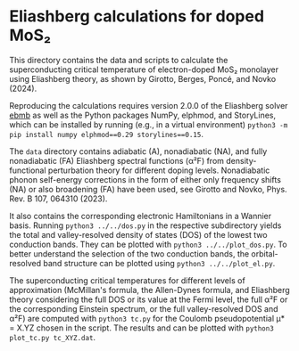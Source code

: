 # Eliashberg calculations for doped MoS₂

This directory contains the data and scripts to calculate the superconducting
critical temperature of electron-doped MoS₂ monolayer using Eliashberg theory,
as shown by Girotto, Berges, Poncé, and Novko (2024).

Reproducing the calculations requires version 2.0.0 of the Eliashberg solver
[ebmb](https://github.com/janberges/ebmb) as well as the Python packages NumPy,
elphmod, and StoryLines, which can be installed by running (e.g., in a virtual
environment) `python3 -m pip install numpy elphmod==0.29 storylines==0.15`.

The `data` directory contains adiabatic (A), nonadiabatic (NA), and fully
nonadiabatic (FA) Eliashberg spectral functions (α²F) from density-functional
perturbation theory for different doping levels. Nonadiabatic phonon self-energy
corrections in the form of either only frequency shifts (NA) or also broadening
(FA) have been used, see Girotto and Novko, Phys. Rev. B 107, 064310 (2023).

It also contains the corresponding electronic Hamiltonians in a Wannier basis.
Running `python3 ../../dos.py` in the respective subdirectory yields the total
and valley-resolved density of states (DOS) of the lowest two conduction bands.
They can be plotted with `python3 ../../plot_dos.py`. To better understand the
selection of the two conduction bands, the orbital-resolved band structure can
be plotted using `python3 ../../plot_el.py`.

The superconducting critical temperatures for different levels of approximation
(McMillan's formula, the Allen-Dynes formula, and Eliashberg theory considering
the full DOS or its value at the Fermi level, the full α²F or the corresponding
Einstein spectrum, or the full valley-resolved DOS and α²F) are computed with
`python3 tc.py` for the Coulomb pseudopotential μ\* = X.YZ chosen in the script.
The results and can be plotted with `python3 plot_tc.py tc_XYZ.dat`.

